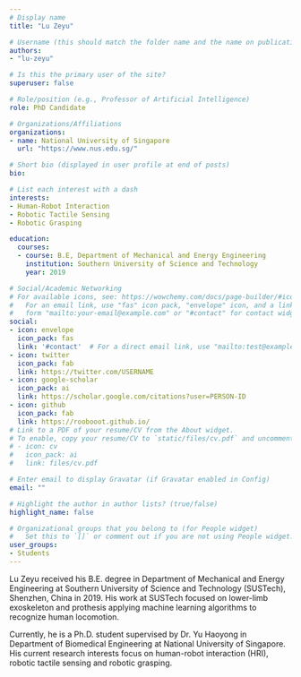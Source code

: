 ```yaml
---
# Display name
title: "Lu Zeyu"

# Username (this should match the folder name and the name on publications)
authors:
- "lu-zeyu"

# Is this the primary user of the site?
superuser: false

# Role/position (e.g., Professor of Artificial Intelligence)
role: PhD Candidate

# Organizations/Affiliations
organizations:
- name: National University of Singapore
  url: "https://www.nus.edu.sg/"

# Short bio (displayed in user profile at end of posts)
bio: 

# List each interest with a dash
interests:
- Human-Robot Interaction
- Robotic Tactile Sensing
- Robotic Grasping

education:
  courses:
  - course: B.E, Department of Mechanical and Energy Engineering
    institution: Southern University of Science and Technology
    year: 2019

# Social/Academic Networking
# For available icons, see: https://wowchemy.com/docs/page-builder/#icons
#   For an email link, use "fas" icon pack, "envelope" icon, and a link in the
#   form "mailto:your-email@example.com" or "#contact" for contact widget.
social:
- icon: envelope
  icon_pack: fas
  link: '#contact'  # For a direct email link, use "mailto:test@example.org".
- icon: twitter
  icon_pack: fab
  link: https://twitter.com/USERNAME
- icon: google-scholar
  icon_pack: ai
  link: https://scholar.google.com/citations?user=PERSON-ID
- icon: github
  icon_pack: fab
  link: https://roobooot.github.io/
# Link to a PDF of your resume/CV from the About widget.
# To enable, copy your resume/CV to `static/files/cv.pdf` and uncomment the lines below.
# - icon: cv
#   icon_pack: ai
#   link: files/cv.pdf

# Enter email to display Gravatar (if Gravatar enabled in Config)
email: ""

# Highlight the author in author lists? (true/false)
highlight_name: false

# Organizational groups that you belong to (for People widget)
#   Set this to `[]` or comment out if you are not using People widget.
user_groups:
- Students
---
```


Lu Zeyu received his B.E. degree in Department of Mechanical and Energy Engineering at Southern University of Science and Technology (SUSTech), Shenzhen, China in 2019. His work at SUSTech focused on lower-limb exoskeleton and prothesis applying machine learning algorithms to recognize human locomotion. 

Currently, he is a Ph.D. student supervised by Dr. Yu Haoyong in Department of Biomedical Engineering at National University of Singapore. His current research interests focus on human-robot interaction (HRI), robotic tactile sensing and robotic grasping. 
